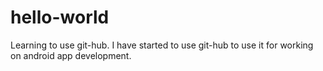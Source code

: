 # hello-world
Learning to use git-hub.
I have started to use git-hub to use it for working on android app development.
